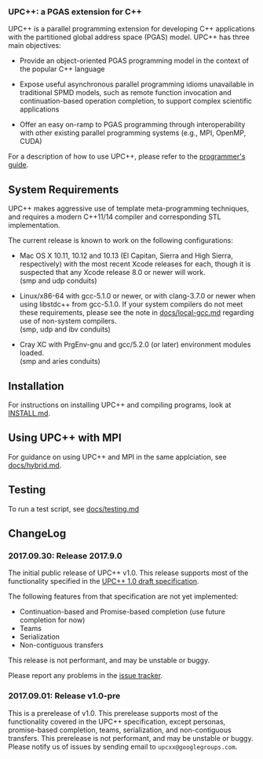 ### UPC\+\+: a PGAS extension for C\+\+ ###

UPC++ is a parallel programming extension for developing C++ applications with the partitioned
global address space (PGAS) model.  UPC++ has three main objectives:

* Provide an object-oriented PGAS programming model in the context of the popular C++ language

* Expose useful asynchronous parallel programming idioms unavailable in traditional SPMD models, such as
  remote function invocation and continuation-based operation completion, to support complex scientific
  applications
 
* Offer an easy on-ramp to PGAS programming through interoperability with other existing parallel
  programming systems (e.g., MPI, OpenMP, CUDA)

For a description of how to use UPC++, please refer to the [programmer's guide](docs/guide.pdf). 

## System Requirements

UPC++ makes aggressive use of template meta-programming techniques, and
requires a modern C++11/14 compiler and corresponding STL implementation.

The current release is known to work on the following configurations:


* Mac OS X 10.11, 10.12 and 10.13 (El Capitan, Sierra and High Sierra,
 respectively) with the most recent Xcode releases for each, though it is
 suspected that any Xcode release 8.0 or newer will work.  
 (smp and udp conduits)

* Linux/x86-64 with gcc-5.1.0 or newer, or with clang-3.7.0 or newer when
 using libstdc++ from gcc-5.1.0.  If your system compilers do not meet these
 requirements, please see the note in [docs/local-gcc.md](docs/local-gcc.md)
 regarding use of non-system compilers.  
 (smp, udp and ibv conduits)

* Cray XC with PrgEnv-gnu and gcc/5.2.0 (or later) environment modules loaded.  
 (smp and aries conduits)

## Installation

For instructions on installing UPC++ and compiling programs, look at [INSTALL.md](INSTALL.md).

## Using UPC++ with MPI

For guidance on using UPC++ and MPI in the same applciation, see [docs/hybrid.md](docs/hybrid.md).

## Testing

To run a test script, see [docs/testing.md](docs/testing.md)

## ChangeLog

### 2017.09.30: Release 2017.9.0 

The initial public release of UPC++ v1.0. This release supports most of the
functionality specified in the [UPC++ 1.0 draft specification](docs/spec.pdf).

The following features from that specification are not yet implemented:

 * Continuation-based and Promise-based completion (use future completion for now)
 * Teams
 * Serialization
 * Non-contiguous transfers

This release is not performant, and may be unstable or buggy.

Please report any problems in the [issue tracker](https://bitbucket.org/berkeleylab/upcxx/issues).

### 2017.09.01: Release v1.0-pre

This is a prerelease of v1.0. This prerelease supports most of the
functionality covered in the UPC++ specification, except personas, promise-based completion, teams,
serialization, and non-contiguous transfers. This prerelease is not performant, and may be unstable
or buggy. Please notify us of issues by sending email to `upcxx@googlegroups.com`.

